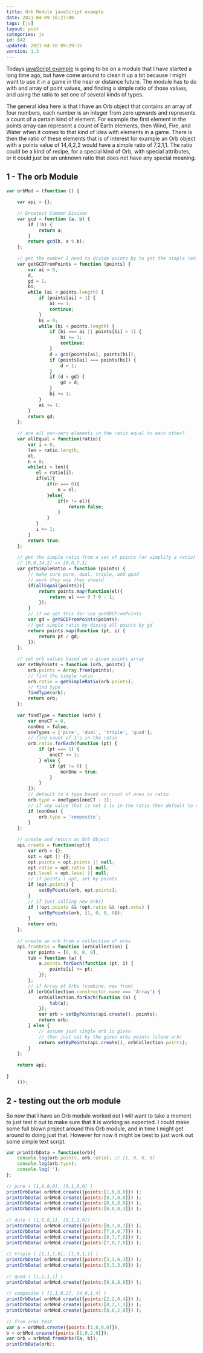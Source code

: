```yaml
---
title: Orb Module javaScript example
date: 2021-04-09 16:27:00
tags: [js]
layout: post
categories: js
id: 842
updated: 2021-04-10 09:29:15
version: 1.3
---
```


Todays [javaScript example](/2021/04/02/js-javascript-example/) is going to be on a module that I have started a long time ago, but have come around to clean it up a bit because I might want to use it in a game in the near or distance future. The module has to do with and array of point values, and finding a simple ratio of those values, and using the ratio to set one of several kinds of types.

The general idea here is that I have an Orb object that contains an array of four numbers, each number is an integer from zero upwards and represents a count of a certain kind of element. For example the first element in the points array can represent a count of Earth elements, then Wind, Fire, and Water when it comes to that kind of idea with elements in a game. There is then the ratio of these elements that is of interest for example an Orb object with a points value of 14,4,2,2 would have a simple ratio of 7,2,1,1. The ratio could be a kind of recipe, for a special kind of Orb, with special attributes, or it could just be an unknown ratio that does not have any special meaning.

<!-- more -->

## 1 - The orb Module

```js
var orbMod = (function () {
 
    var api = {};
 
    // Greatest Common Divisor
    var gcd = function (a, b) {
        if (!b) {
            return a;
        }
        return gcd(b, a % b);
    };
 
    // get the number I need to divide points by to get the simple ratio
    var getGCDFromPoints = function (points) {
        var ai = 0,
        d,
        gd = 1,
        bi;
        while (ai < points.length) {
            if (points[ai] < 1) {
                ai += 1;
                continue;
            }
            bi = 0;
            while (bi < points.length) {
                if (bi === ai || points[bi] < 1) {
                    bi += 1;
                    continue;
                }
                d = gcd(points[ai], points[bi]);
                if (points[ai] === points[bi]) {
                    d = 1;
                }
                if (d > gd) {
                    gd = d;
                }
                bi += 1;
            }
            ai += 1;
        }
        return gd;
    };
 
    // are all non-zero elements in the ratio equal to each other?
    var allEqual = function(ratio){
        var i = 0,
        len = ratio.length,
        el,
        n = 0;
        while(i < len){
           el = ratio[i];
           if(el){
               if(n === 0){
                   n = el;
               }else{
                   if(n != el){
                       return false;
                   }
               }
           }
           i += 1;
        }
        return true;
    };
 
    // get the simple ratio from a set of points (or simplify a ratio)
    // [0,0,14,2] => [0,0,7,1]
    var getSimpleRatio = function (points) {
        // make sure pure, dual, triple, and quad
        // work they way they should
        if(allEqual(points)){
            return points.map(function(el){
                return el === 0 ? 0 : 1;
            });
        }
        // if we get this far use getGDCFromPoints
        var gd = getGCDFromPoints(points);
        // get simple ratio by diving all points by gd
        return points.map(function (pt, i) {
            return pt / gd;
        });
    };
 
    // set orb values based on a given points array
    var setByPoints = function (orb, points) {
        orb.points = Array.from(points);
        // find the simple ratio
        orb.ratio = getSimpleRatio(orb.points);
        // find type
        findType(orb);
        return orb;
    };
 
    var findType = function (orb) {
        var oneCT = 0,
        nonOne = false,
        oneTypes = ['pure', 'dual', 'triple', 'quad'];
        // find count of 1's in the ratio
        orb.ratio.forEach(function (pt) {
            if (pt === 1) {
                oneCT += 1;
            } else {
                if (pt != 0) {
                    nonOne = true;
                }
            }
        });
        // default to a type based on count of ones in ratio
        orb.type = oneTypes[oneCT - 1];
        // if any value that is not 1 is in the ratio then default to composite
        if (nonOne) {
            orb.type = 'composite';
        }
    };
 
    // create and return an Orb Object
    api.create = function(opt){
        var orb = {};
        opt = opt || {};
        opt.points = opt.points || null;
        opt.ratio = opt.ratio || null;
        opt.level = opt.level || null;
        // if points i opt, set by points
        if (opt.points) {
            setByPoints(orb, opt.points);
        }
        // if just calling new Orb()
        if (!opt.points && !opt.ratio && !opt.orbs) {
            setByPoints(orb, [1, 0, 0, 0]);
        }
        return orb;
    };
 
    // create an orb from a collection of orbs
    api.fromOrbs = function (orbCollection) {
        var points = [0, 0, 0, 0],
        tab = function (a) {
            a.points.forEach(function (pt, i) {
                points[i] += pt;
            });
        };
        // if Array of Orbs (combine, new from)
        if (orbCollection.constructor.name === 'Array') {
            orbCollection.forEach(function (a) {
                tab(a);
            });
            var orb = setByPoints(api.create(), points);
            return orb;
        } else {
            // assume just single orb is given
            // then just set by the given orbs points (clone orb)
            return setByPoints(api.create(), orbCollection.points);
        }
    };
 
    return api;
 
}
    ());
```

## 2 - testing out the orb module

So now that I have an Orb module worked out I will want to take a moment to just test it out to make sure that it is working as expected. I could make some full blown project around this Orb module, and in time I might get around to doing just that. However for now it might be best to just work out some simple text script.

```js
var printOrbData = function(orb){
    console.log(orb.points, orb.ratio); // [1, 0, 0, 0]
    console.log(orb.type);
    console.log('');
};
 
// pure ( [1,0,0,0], [0,1,0,0] )
printOrbData( orbMod.create({points:[1,0,0,0]}) );
printOrbData( orbMod.create({points:[0,7,0,0]}) );
printOrbData( orbMod.create({points:[0,0,8,0]}) );
printOrbData( orbMod.create({points:[0,0,0,3]}) );
 
// dule ( [1,0,0,1], [0,1,1,0])
printOrbData( orbMod.create({points:[0,7,0,7]}) );
printOrbData( orbMod.create({points:[7,0,0,7]}) );
printOrbData( orbMod.create({points:[0,7,7,0]}) );
printOrbData( orbMod.create({points:[7,0,7,0]}) );
 
// triple ( [1,1,1,0], [1,0,1,1] )
printOrbData( orbMod.create({points:[3,3,0,3]}) );
printOrbData( orbMod.create({points:[3,3,3,0]}) );
 
// quad ( [1,1,1,1] )
printOrbData( orbMod.create({points:[8,8,8,8]}) );
 
// composite ( [1,1,0,2], [4,0,1,4] )
printOrbData( orbMod.create({points:[2,2,0,4]}) );
printOrbData( orbMod.create({points:[0,2,1,3]}) );
printOrbData( orbMod.create({points:[8,0,2,8]}) );
 
// from orbs test
var a = orbMod.create({points:[1,0,0,0]}),
b = orbMod.create({points:[1,0,2,0]});
var orb = orbMod.fromOrbs([a, b]);
printOrbData(orb);
```